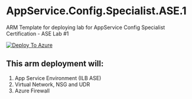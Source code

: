 # AppService.Config.Specialist.ASE.1
ARM Template for deploying lab for AppService Config Specialist Certification - ASE Lab #1

[![Deploy To Azure](https://aka.ms/deploytoazurebutton)](https://portal.azure.com/#create/Microsoft.Template/uri/https%3A%2F%2Fraw.githubusercontent.com%2Famymcel%2FAppService.Config.Specialist.ASE.1%2Fmain%2Fazuredeploy.json)


## This arm deployment will:

1.	App Service Environment (ILB ASE)
2.	Virtual Network, NSG and UDR
3.	Azure Firewall

